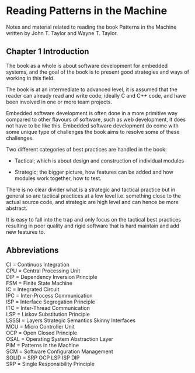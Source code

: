 # Reading Patterns in the Machine

Notes and material related to reading the book Patterns in the Machine written by John T. Taylor and Wayne T. Taylor.

## Chapter 1 Introduction

The book as a whole is about software development for embedded systems, and the goal of the book is to present good strategies and ways of working in this field.

The book is at an intermediate to advanced level, it is assumed that the reader can already read and write code, ideally C and C++ code, and have been involved in one or more team projects.

Embedded software development is often done in a more primitive way compared to other flavours of software, such as web development, it does not have to be like this. Embedded software development do come with some unique type of challenges the book aims to resolve some of these challenges.

Two different categories of best practices are handled in the book:

- Tactical; which is about design and construction of individual modules

- Strategic; the bigger picture, how features can be added and how modules work together, how to test.

There is no clear divider what is a strategic and tactical practice but in general so are tactical practices at a low level i.e. something close to the actual source code, and strategic are high level and can hence be more abstract.

It is easy to fall into the trap and only focus on the tactical best practices resulting in poor quality and rigid software that is hard maintain and add new features to.

## Abbreviations

CI = Continuos Integration  
CPU = Central Processing Unit  
DIP = Dependency Inversion Principle  
FSM = Finite State Machine  
IC = Integrated Circuit  
IPC = Inter-Process Communication  
ISP = Interface Segregation Principle  
ITC = Inter-Thread Communication  
LSP = Liskov Substitution Principle  
LSSSI = Layers Strategic Semantics Skinny Interfaces  
MCU = Micro Controller Unit  
OCP = Open Closed Principle  
OSAL = Operating System Abstraction Layer  
PIM = Patterns In the Machine  
SCM = Software Configuration Management  
SOLID = SRP OCP LSP ISP DIP  
SRP = Single Responsibility Principle  
